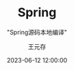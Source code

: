 ---
layout:     post
title:      "Spring"
subtitle:   " \"Spring源码本地编译\""
date:       2023-06-12 12:00:00
author:     "王元存"
header-img: "img/post-bg-2015.jpg"
catalog: true
tags:
- spring
- 源码分析
---